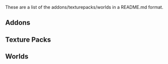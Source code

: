 These are a list of the addons/texturepacks/worlds in a README.md format.

Addons
---

Texture Packs
---

Worlds
---
